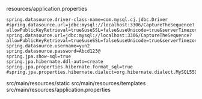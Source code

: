 resources/application.properties

```
spring.datasource.driver-class-name=com.mysql.cj.jdbc.Driver
#spring.datasource.url=jdbc:mysql://localhost:3306/CaptureTheSequence?allowPublicKeyRetrieval=true&useSSL=false&useUnicode=true&serverTimezone=Asia/Seoul
spring.datasource.url=jdbc:mysql://localhost:3306/CaptureTheSequence?allowPublicKeyRetrieval=true&useSSL=false&useUnicode=true&serverTimezone=UTC
spring.datasource.username=yun2
spring.datasource.password=Abcd123@
spring.jpa.show-sql=true
spring.jpa.hibernate.ddl-auto=create
spring.jpa.properties.hibernate.format_sql=true
#spring.jpa.properties.hibernate.dialect=org.hibernate.dialect.MySQL55Dialect
```


src/main/resources/static
src/main/resources/templates
src/main/resources/application.properties

